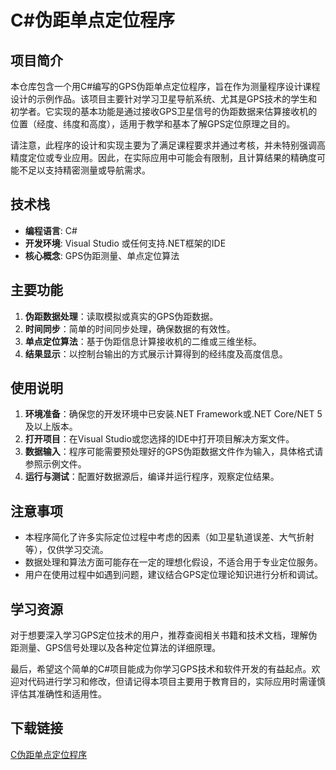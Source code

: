 # C#伪距单点定位程序

## 项目简介

本仓库包含一个用C#编写的GPS伪距单点定位程序，旨在作为测量程序设计课程设计的示例作品。该项目主要针对学习卫星导航系统、尤其是GPS技术的学生和初学者。它实现的基本功能是通过接收GPS卫星信号的伪距数据来估算接收机的位置（经度、纬度和高度），适用于教学和基本了解GPS定位原理之目的。

请注意，此程序的设计和实现主要为了满足课程要求并通过考核，并未特别强调高精度定位或专业应用。因此，在实际应用中可能会有限制，且计算结果的精确度可能不足以支持精密测量或导航需求。

## 技术栈

- **编程语言**: C#
- **开发环境**: Visual Studio 或任何支持.NET框架的IDE
- **核心概念**: GPS伪距测量、单点定位算法

## 主要功能

1. **伪距数据处理**：读取模拟或真实的GPS伪距数据。
2. **时间同步**：简单的时间同步处理，确保数据的有效性。
3. **单点定位算法**：基于伪距信息计算接收机的二维或三维坐标。
4. **结果显示**：以控制台输出的方式展示计算得到的经纬度及高度信息。

## 使用说明

1. **环境准备**：确保您的开发环境中已安装.NET Framework或.NET Core/NET 5及以上版本。
2. **打开项目**：在Visual Studio或您选择的IDE中打开项目解决方案文件。
3. **数据输入**：程序可能需要预处理好的GPS伪距数据文件作为输入，具体格式请参照示例文件。
4. **运行与测试**：配置好数据源后，编译并运行程序，观察定位结果。

## 注意事项

- 本程序简化了许多实际定位过程中考虑的因素（如卫星轨道误差、大气折射等），仅供学习交流。
- 数据处理和算法方面可能存在一定的理想化假设，不适合用于专业定位服务。
- 用户在使用过程中如遇到问题，建议结合GPS定位理论知识进行分析和调试。

## 学习资源

对于想要深入学习GPS定位技术的用户，推荐查阅相关书籍和技术文档，理解伪距测量、GPS信号处理以及各种定位算法的详细原理。

最后，希望这个简单的C#项目能成为你学习GPS技术和软件开发的有益起点。欢迎对代码进行学习和修改，但请记得本项目主要用于教育目的，实际应用时需谨慎评估其准确性和适用性。

## 下载链接

[C伪距单点定位程序](https://pan.quark.cn/s/a1279b5e085f)